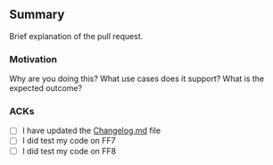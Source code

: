## Summary

Brief explanation of the pull request.

### Motivation

Why are you doing this? What use cases does it support? What is the expected outcome?

### ACKs

- [ ] I have updated the [Changelog.md](https://github.com/julianxhokaxhiu/CTNx/blob/master/Changelog.md) file
- [ ] I did test my code on FF7
- [ ] I did test my code on FF8
